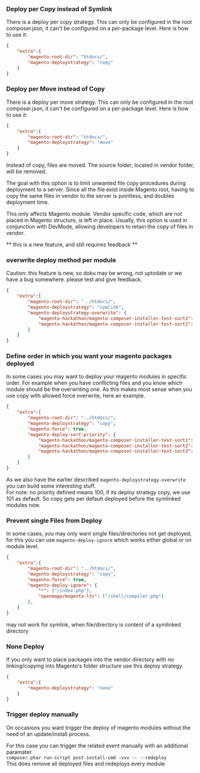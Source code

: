 
### Deploy per Copy instead of Symlink

There is a deploy per copy strategy. This can only be configured in the root composer.json, it can't be configured on a per-package level.
Here is how to use it:

```json
{
    "extra":{
        "magento-root-dir": "htdocs/",
        "magento-deploystrategy": "copy"
    }
}
```


### Deploy per Move instead of Copy

There is a deploy per move strategy. This can only be configured in the root composer.json, it can't be configured on a per-package level.
Here is how to use it:

```json
{
    "extra":{
        "magento-root-dir": "htdocs/",
        "magento-deploystrategy": "move"
    }
}
```

Instead of copy, files are moved.
The source folder, located in vendor folder, will be removed. 

The goal with this option is to limit unwanted file copy procedures during deployment to a server.
Since all the file exist inside Magento root, having to copy the same files in vendor to the server is pointless,
and doubles deployment time.

This only affects Magento module. Vendor specific code, which are not placed in Magento structure, is left in place.
Usually, this option is used in conjunction with DevMode, allowing developers to retain the copy of files in 
vendor.

** this is a new feature, and still requires feedback **

### overwrite deploy method per module

Caution: this feature is new, so doku may be wrong, not uptodate or we have a bug somewhere.
please test and give feedback.

```json
{
	"extra":{
		"magento-root-dir": "../htdocs/",
		"magento-deploystrategy": "symlink",
        "magento-deploystrategy-overwrite": {
            "magento-hackathon/magento-composer-installer-test-sort1": "copy",
            "magento-hackathon/magento-composer-installer-test-sort2": "copy"
        }
	}
}
```


### Define order in which you want your magento packages deployed

In some cases you may want to deploy your magento modules in specific order.
For example when you have conflicting files and you know which module should be the overwriting one.
As this makes most sense when you use copy with allowed force overwrite, here an example.

 
```json
{
	"extra":{
		"magento-root-dir": "../htdocs/",
		"magento-deploystrategy": "copy",
        "magento-force": true,
        "magento-deploy-sort-priority": {
            "magento-hackathon/magento-composer-installer-test-sort1": "200",
            "magento-hackathon/magento-composer-installer-test-sort2": "400",
            "magento-hackathon/magento-composer-installer-test-sort3": "200"
        }
	}
}
```

As we also have the earlier described `magento-deploystrategy-overwrite` you can build some interesting stuff.  
For note: no priority defined means 100, if its deploy strategy copy, we use 101 as default.
So copy gets per default deployed before the symlinked modules now.

### Prevent single Files from Deploy
 
In some cases, you may only want single files/directories not get deployed,
for this you can use `magento-deploy-ignore` which works either global or on module level.


```json
{
	"extra":{
		"magento-root-dir": "../htdocs/",
		"magento-deploystrategy": "copy",
        "magento-force": true,
        "magento-deploy-ignore": {
            "*": ["/index.php"],
            "openmage/magento-lts": ["/shell/compiler.php"]
        },
	}
}
```

may not work for symlink, when file/directory is content of a symlinked directory
 

### None Deploy
If you only want to place packages into the vendor directory with no linking/copying into Magento's folder structure use this deploy strategy.

```json
{
    "extra":{
        "magento-deploystrategy": "none"
    }
}
```

### Trigger deploy manually

On occasions you want trigger the deploy of magento modules without the need of an update/install process.

For this case you can trigger the related event manually with an additional paramater.  
```composer.phar run-script post-install-cmd -vvv -- --redeploy```  
This does remove all deployed files and redeploys every module
